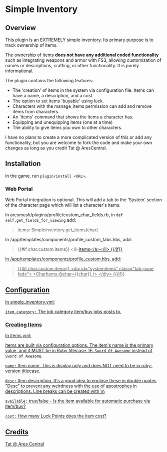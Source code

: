# Simple Inventory

## Overview

This plugin is an EXTREMELY simple inventory. Its primary purpose is to track ownership of items.

The ownership of items **does not have any additional coded functionality** such as integrating weapons and armor with FS3, allowing customization of names or descriptions, crafting, or other functionality. It is purely informational.

The plugin contains the following features:

* The 'creation' of items in the system via configuration file. Items can have a name, a description, and a cost.
* The option to set items 'buyable' using luck.
* Characters with the manage_items permission can add and remove items from characters.
* An 'items' command that shows the items a character has.
* Equipping and unequipping items (one at a time)
* The ability to give items you own to other characters.

I have no plans to create a more complicated version of this or add any functionality, but you are welcome to fork the code and make your own changes as long as you credit Tat @ AresCentral.

## Installation

In the game, run `plugin/install <URL>`.

### Web Portal

Web Portal integration is optional. This will add a tab to the 'System' section of the character page which will list a character's items.

In aresmush/plugins/profile/custom_char_fields.rb, in `def self.get_fields_for_viewing` add:

> items: Simpleinventory.get_items(char)

In /app/templates/components/profile_custom_tabs.hbs, add:

>{{#if char.custom.items}}
>   \<li><a data-toggle="tab" href="#systemitems">Items\</a>\</li>
>{{/if}}

In /app/templates/components/profile_custom.hbs, add:

> {{#if char.custom.items}}
>\<div id="systemitems" class="tab-pane fade">
>  \<CharItems @char={{char}} />
>\</div>
>{{/if}}

## Configuration
In simple_inventory.yml:

`item_category:` The job category item/buy jobs posts to.

### Creating Items
In items.yml:

Items are built via configuration options. The item's name is the primary value, and it MUST be in Ruby titlecase. IE: `Sword Of Awesome` instead of `Sword of Awesome`.

`name:` 	Item name. This is display only and does NOT need to be in ruby-version titlecase.

`desc:`		Item description. It's a good idea to enclose these in double quotes "Desc" to prevent any weirdness with the use of apostrophes in descriptions. Line breaks can be created with \n

`available:` 	true/false 	- Is the item available for automatic purchase via item/buy?

`cost:` 	 	How many Luck Points does the item cost?






## Credits
Tat @ Ares Central
